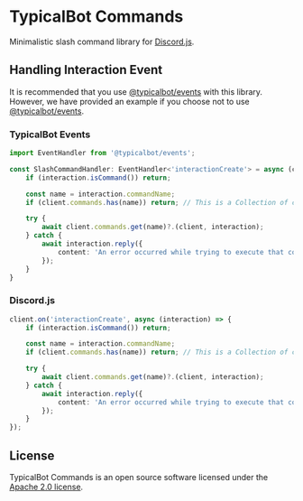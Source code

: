 # TypicalBot Commands

Minimalistic slash command library for [Discord.js](https://github.com/discordjs/discord.js).

## Handling Interaction Event

It is recommended that you use [@typicalbot/events](https://github.com/typicalbot/events) with this library. However, we
have provided an example if you choose not to use [@typicalbot/events](https://github.com/typicalbot/events).

### TypicalBot Events

```ts
import EventHandler from '@typicalbot/events';

const SlashCommandHandler: EventHandler<'interactionCreate'> = async (client, interaction) => {
    if (interaction.isCommand()) return;

    const name = interaction.commandName;
    if (client.commands.has(name)) return; // This is a Collection of commands

    try {
        await client.commands.get(name)?.(client, interaction);
    } catch {
        await interaction.reply({
            content: 'An error occurred while trying to execute that command.'
        });
    }
}
```

### Discord.js

```ts
client.on('interactionCreate', async (interaction) => {
    if (interaction.isCommand()) return;

    const name = interaction.commandName;
    if (client.commands.has(name)) return; // This is a Collection of commands

    try {
        await client.commands.get(name)?.(client, interaction);
    } catch {
        await interaction.reply({
            content: 'An error occurred while trying to execute that command.'
        });
    }
});
```

## License

TypicalBot Commands is an open source software licensed under the [Apache 2.0 license](LICENSE).